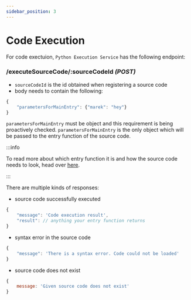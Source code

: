 ```yaml
---
sidebar_position: 3
---
```


# Code Execution

For code exectuion, `Python Execution Service` has the following endpoint:

### **/executeSourceCode/:sourceCodeId** *(POST)*

- `sourceCodeId` is the id obtained when registering a source code
- body needs to contain the following:

```js title="Example body of the executeSourceCode request"
{
    "parametersForMainEntry": {"marek": "hey"}
}
```

`parametersForMainEntry` must be object and this requirement is being proactively checked. `parametersForMainEntry` is the only object which will be passed to the entry function of the source code. 

:::info

To read more about which entry function it is and how the source code needs to look, head over [here](./requirements-on-source-code).

:::

There are multiple kinds of responses:

- source code successfully executed

```js title="200 OK Response"
{
    "message": 'Code execution result', 
    "result": // anything your entry function returns
}
```

- syntax error in the source code

```js title="400 Bad Request"
{ 
    "message": 'There is a syntax error. Code could not be loaded'
}
```

- source code does not exist

```js title="400 Bad Request"
{ 
    message: 'Given source code does not exist' 
}
```